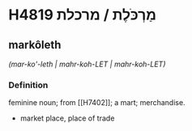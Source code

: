 # H4819 מַרְכֹּלֶת / מרכלת

## markôleth

_(mar-ko'-leth | mahr-koh-LET | mahr-koh-LET)_

### Definition

feminine noun; from [[H7402]]; a mart; merchandise.

- market place, place of trade
